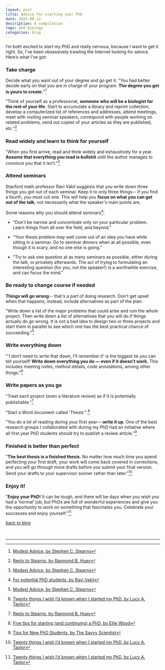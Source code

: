```yaml
---
layout: post
title: Advice for starting your PhD
date: 2025-06-12
description: A compilation
tags: phd biology
categories: blog
---
```


I’m both excited to start my PhD and really nervous, because I want to get it right. So, I’ve been obsessively trawling the Internet looking for advice. Here’s what I’ve got:

### Take charge
Decide what you want out of your degree and go get it. "You had better decide early on that you are in charge of your program. **The degree you get is yours to create.**"[^stearns]

"Think of yourself as a professional, **someone who will be a biologist for the rest of your life**. Start to accumulate a library and reprint collection, develop a computerized list of references and addresses, attend meetings, meet with visiting seminar speakers, correspond with people working on related problems, send out copies of your articles as they are published, etc."[^reply-to-stearns]

### Read widely and learn to think for yourself
"When you first arrive, read and think widely and exhaustively for a year. **Assume that everything you read is bullshit** until the author manages to convince you that it isn’t."[^stearns]

### Attend seminars
Stanford math professor Ravi Vakil suggests that you write down three things you got out of each seminar. Keep it to only three things-- if you find a fourth, you must cut one. This will help you **focus on what *you* can get out of the talk**, not necessarily what the speaker's main points are.

Some reasons why you should attend seminars[^vakil]:

- "Don't be narrow and concentrate only on your particular problem. Learn things from all over the field, and beyond."

- "Your thesis problem may well come out of an idea you have while sitting in a seminar. Go to seminar dinners when at all possible, even though it is scary, and no one else is going."

- "Try to ask one question at as many seminars as possible, either during the talk, or privately afterwards. The act of trying to formulating an interesting question (for you, not the speaker!) is a worthwhile exercise, and can focus the mind."


### Be ready to change course if needed
**Things will go wrong**-- that's a part of doing research. Don't get upset when that happens; instead, include alternatives as part of the plan: 

"Write down a list of the major problems that could arise and ruin the whole project. Then write down a list of alternatives that you will do if things actually do go wrong. It is not a bad idea to design two or three projects and start them in parallel to see which one has the best practical chance of succeeding."[^stearns]

### Write everything down
"'I don’t need to write that down, I’ll remember it' is the biggest lie you can tell yourself! **Write down everything you do — even if it doesn’t work.** This includes meeting notes, method details, code annotations, among other things."[^20-things]

### Write papers as you go
"Treat each project (even a literature review) as if it is potentially publishable."[^reply-to-stearns]

"Start a Word document called 'Thesis'".[^ellie-wood]

"You do a lot of reading during your first year— **write it up**. One of the best research groups I collaborated with during my PhD had an initiative where all first year PhD students should try to publish a review article."[^savvy-scientist]

### Finished is better than perfect
"**The best thesis is a finished thesis.** No matter how much time you spend perfecting your first draft, your work will come back covered in corrections, and you will go through more drafts before you submit your final version. Send your drafts to your supervisor sooner rather than later."[^20-things]

### Enjoy it!
"**Enjoy your PhD!** It can be tough, and there will be days when you wish you had a ‘normal’ job, but PhDs are full of wonderful experiences and give you the opportunity to work on something that fascinates you. Celebrate your successes and enjoy yourself."[^20-things]

[back to blog](../../)

&nbsp;
&nbsp;
&nbsp;

***

[^stearns]: [Modest Advice, by Stephen C. Stearns](https://stearnslab.yale.edu/modest-advice)
[^reply-to-stearns]: [Reply to Stearns, by Raymond B. Huey](https://www.bio.fsu.edu/eerdg/pdfs/HueyAcynicalAdvice.pdf)
[^vakil]: [For potential PhD students, by Ravi Vakil](https://math.stanford.edu/~vakil/potentialstudents.html)
[^20-things]: [Twenty things I wish I’d known when I started my PhD, by Lucy A. Taylor](https://www.nature.com/articles/d41586-018-07332-x)
[^ellie-wood]: [Five tips for starting (and continuing) a PhD, by Ellie Wood](https://blogs.ed.ac.uk/ellie-wood/2020/09/04/five-tips-for-starting-and-continuing-a-phd/)
[^savvy-scientist]: [Tips for New PhD Students, by The Savvy Scientist](https://www.thesavvyscientist.com/tips-for-new-phd-students/)
